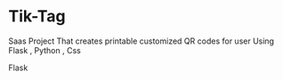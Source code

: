 # Tik-Tag
 Saas Project That creates printable customized QR codes for user
Using Flask , Python , Css<br >

Flask